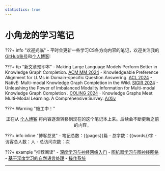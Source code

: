 ```yaml
---
statistics: true
---
```


# 小角龙的学习笔记

???+ info "欢迎光临"
    - 平时会更新一些学习CS各方向内容的笔记，欢迎关注我的[GitHub账号](https://github.com/Zhang-Each)和[个人博客](https://zhang-each.github.io/)!

???+ tip "新文章预印本"
    - Making Large Language Models Perform Better in Knowledge Graph Completion. [ACM MM 2024](https://arxiv.org/abs/2310.07579)
    - Knowledgeable Preference Alignment for LLMs in Domain-specific Question Answering. [ACL 2024](https://arxiv.org/abs/2311.06503)
    - NativE: Multi-modal Knowledge Graph Completion in the Wild. [SIGIR 2024](https://arxiv.org/pdf/2406.17605)
    - Unleashing the Power of Imbalanced Modality Information for Multi-modal Knowledge Graph Completion . [COLING 2024](https://arxiv.org/abs/2402.15444)
    - Knowledge Graphs Meet Multi-Modal Learning: A Comprehensive Survey. [ArXiv](https://arxiv.org/abs/2402.05391)

???+ Warning "施工中！" 
    <center>正在从 [个人博客](https://zhang-each.github.io/) 将内容逐渐转移到现在的这个笔记本上来。后续会不断更新之前的内容。</center>

???+ info inline "博客总览"
    - 笔记总数：{{pages}}篇
    - 总字数：{{words}}字
    - <span id="busuanzi_container_site_uv">访客总人数：<span id="busuanzi_value_site_uv"></span>人
    - <span id="busuanzi_container_site_pv">总访问次数：<span id="busuanzi_value_site_pv"></span>次
    
???+ example "推荐阅读"
    - [深度学习与神经网络入门](https://zhang-each.github.io/My-CS-Notebook/CS231N/)
    - [图机器学习与图神经网络](https://zhang-each.github.io/My-CS-Notebook/CS224W/)
    - [基于深度学习的自然语言处理](https://zhang-each.github.io/My-CS-Notebook/CS224N/)
    - [操作系统](https://zhang-each.github.io/My-CS-Notebook/OS/)
    

-------------------------------------------------------
